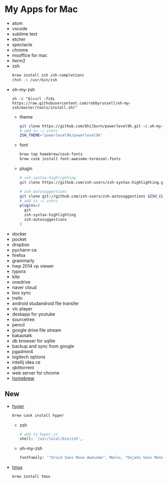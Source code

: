 # My Apps for Mac

-   atom
-   vscode
-   sublime text
-   etcher
-   spectacle
-   chrome
-   msoffice for mac
-   iterm2
-   zsh
    ```sh
    brew install zsh zsh-completions
    chsh -s /usr/bin/zsh
    ```
  - oh-my-zsh
    ```
    sh -c "$(curl -fsSL https://raw.githubusercontent.com/robbyrussell/oh-my-zsh/master/tools/install.sh)"
    ```
    - theme
      ```sh
      git clone https://github.com/bhilburn/powerlevel9k.git ~/.oh-my-zsh/custom/themes/powerlevel9k 
      # add to ~/.zshrc
      ZSH_THEME="powerlevel9k/powerlevel9k"
      ```
    - font
      ```sh
      brew tap homebrew/cask-fonts
      brew cask install font-awesome-terminal-fonts 
      ```
    - plugin
      ```sh
      # zsh-syntax-highlighting
      git clone https://github.com/zsh-users/zsh-syntax-highlighting.git ${ZSH_CUSTOM:-~/.oh-my-zsh/custom}/plugins/zsh-syntax-highlighting

      # zsh-autosuggestions
      git clone git://github.com/zsh-users/zsh-autosuggestions $ZSH_CUSTOM/plugins/zsh-autosuggestions
      # add to ~/.zshrc
      plugins=(
        git
        zsh-syntax-highlighting
        zsh-autosuggestions
      )
      ```
-   docker
-   pocket
-   dropbox
-   pycharm ce
-   firefox
-   grammarly
-   hwp 2014 vp viewer
-   typora
-   kite
-   onedrive
-   naver cloud
-   box sync
-   trello
-   android studandroid file transfer
-   vlc player
-   deskapp for youtube
-   sourcetree
-   pencil
-   google drive file stream
-   kakaotalk
-   db browser for sqlite
-   backup and sync from google
-   pgadmin4
-   logitech options
-   intellij idea ce
-   qbittorrent
-   web server for chrome
-   [homebrew](https://brew.sh/index_ko)

## New

- [hyper](https://hyper.is)
  ```sh
  brew cask install hyper
  ```
  - zsh
    ```sh
    # add to hyper.js
    shell: '/usr/local/bin/zsh',
    ```
  - oh-my-zsh
    ```sh
    fontFamily: '"Droid Sans Mono Awesome", Menlo, "DejaVu Sans Mono", "Lucida Console", monospace',
    ```
- [tmux](https://github.com/tmux/tmux/wiki)
  ```sh
  brew install tmux
  ```
